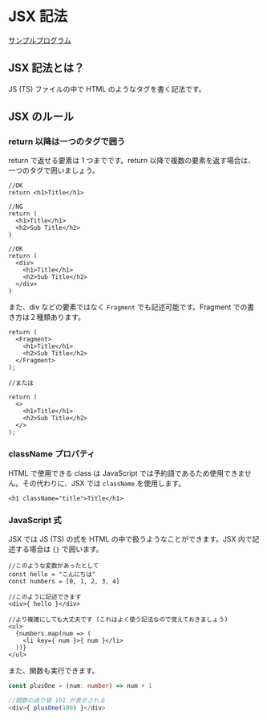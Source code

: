 # JSX 記法

[サンプルプログラム](https://github.com/sekiyan372/react-study-sample/blob/main/src/pages/week2/Jsx.tsx)

## JSX 記法とは？

JS (TS) ファイルの中で HTML のようなタグを書く記法です。

## JSX のルール

### return 以降は一つのタグで囲う

return で返せる要素は 1 つまでです。return 以降で複数の要素を返す場合は、一つのタグで囲いましょう。

```tsx
//OK
return <h1>Title</h1>

//NG
return (
  <h1>Title</h1>
  <h2>Sub Title</h2>
)

//OK
return (
  <div>
    <h1>Title</h1>
    <h2>Sub Title</h2>
  </div>
)
```

また、div などの要素ではなく `Fragment` でも記述可能です。Fragment での書き方は２種類あります。

```tsx
return (
  <Fragment>
    <h1>Title</h1>
    <h2>Sub Title</h2>
  </Fragment>
);

//または

return (
  <>
    <h1>Title</h1>
    <h2>Sub Title</h2>
  </>
);
```

### className プロパティ

HTML で使用できる class は JavaScript では予約語であるため使用できません。その代わりに、JSX では `className` を使用します。

```tsx
<h1 className="title">Title</h1>
```

### JavaScript 式

JSX では JS (TS) の式を HTML の中で扱うようなことができます。JSX 内で記述する場合は `{}` で囲います。

```tsx
//このような変数があったとして
const hello = "こんにちは"
const numbers = [0, 1, 2, 3, 4]

//このように記述できます
<div>{ hello }</div>

//より複雑にしても大丈夫です (これはよく使う記法なので覚えておきましょう)
<ul>
  {numbers.map(num => (
    <li key={ num }>{ num }</li>
  ))}
</ul>
```

また、関数も実行できます。

```typescript
const plusOne = (num: number) => num + 1

//関数の返り値 101 が表示される
<div>{ plusOne(100) }</div>
```
